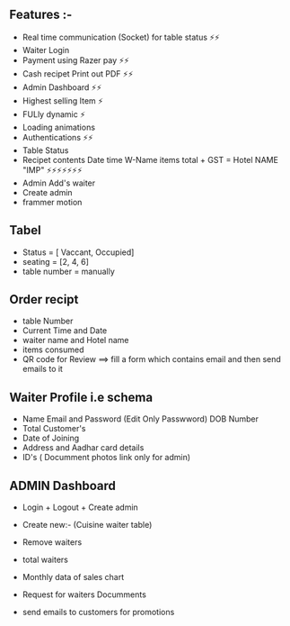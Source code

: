 ## Features :-
* Real time  communication (Socket) for table status ⚡⚡
* Waiter Login 
* Payment using Razer pay ⚡⚡
* Cash recipet Print out  PDF ⚡⚡
* Admin Dashboard  ⚡⚡
* Highest selling Item ⚡
* FULly dynamic ⚡
* Loading animations 
* Authentications ⚡⚡
* Table Status 
* Recipet contents  Date time W-Name items total + GST  = Hotel NAME "IMP" ⚡⚡⚡⚡⚡⚡⚡
* Admin Add's waiter 
* Create admin 
* frammer motion


## Tabel 
* Status = [ Vaccant, Occupied]
* seating  = [2, 4, 6]
* table number = manually 


## Order recipt
* table Number 
* Current Time and Date 
* waiter name  and Hotel name
* items consumed
* QR code for Review ==> fill a form which contains email and then send emails to it 

## Waiter Profile  i.e schema
* Name Email and Password (Edit Only Passwword) DOB Number
* Total Customer's 
* Date of Joining
* Address and Aadhar card details
* ID's ( Documment photos link only for admin)

## ADMIN Dashboard
* Login + Logout + Create admin 
* Create new:- (Cuisine waiter table)
* Remove waiters 
* total waiters 

* Monthly data of sales  chart
* Request for waiters Documments
* send emails to customers for promotions







